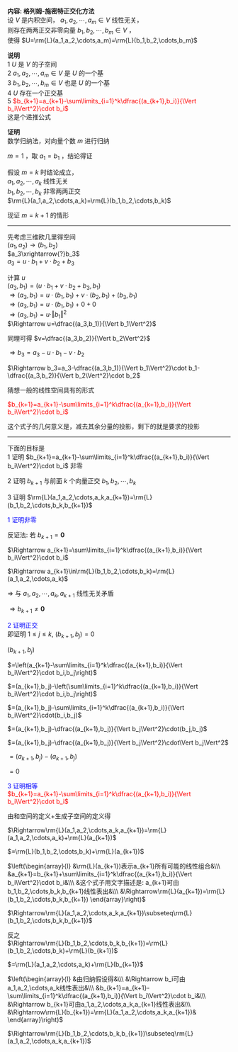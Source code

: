 **内容: 格列姆-施密特正交化方法**  
设 $V$ 是内积空间， $a_1,a_2,\cdots,a_m\in V$ 线性无关，  
则存在两两正交非零向量 $b_1,b_2,\cdots,b_m\in V$ ，  
使得 $U=\rm{L}(a_1,a_2,\cdots,a_m)=\rm{L}(b_1,b_2,\cdots,b_m)$  

**说明**  
1  $U$ 是 $V$ 的子空间  
2  $a_1,a_2,\cdots,a_m\in V$ 是 $U$ 的一个基  
3  $b_1,b_2,\cdots,b_m\in V$ 也是 $U$ 的一个基  
4  $U$ 存在一个正交基  
5 <font color=red> $b_{k+1}=a_{k+1}-\sum\limits_{i=1}^k\dfrac{(a_{k+1},b_i)}{\Vert b_i\Vert^2}\cdot b_i$ </font>  
这是个递推公式  

**证明**  
数学归纳法，对向量个数 $m$ 进行归纳  

 $m=1$ ，取 $a_1=b_1$ ，结论得证  

假设 $m=k$ 时结论成立，  
 $a_1,a_2,\cdots,a_k$ 线性无关  
 $b_1,b_2,\cdots,b_k$ 非零两两正交  
 $\rm{L}(a_1,a_2,\cdots,a_k)=\rm{L}(b_1,b_2,\cdots,b_k)$  

现证 $m=k+1$ 的情形  

---

先考虑三维欧几里得空间  
 $(a_1,a_2)\longrightarrow(b_1,b_2)$  
 $a_3\xrightarrow{?}b_3$  
 $a_3=u\cdot b_1+v\cdot b_2+b_3$  

计算 $u$  
 $(a_3,b_1)=(u\cdot b_1+v\cdot b_2+b_3,b_1)$  
 $\Rightarrow(a_3,b_1)=u\cdot(b_1,b_1)+v\cdot(b_2,b_1)+(b_3,b_1)$  
 $\Rightarrow(a_3,b_1)=u\cdot(b_1,b_1)+0+0$  
 $\Rightarrow(a_3,b_1)=u\cdot\Vert b_1\Vert^2$  
 $\Rightarrow u=\dfrac{(a_3,b_1)}{\Vert b_1\Vert^2}$  

同理可得  $v=\dfrac{(a_3,b_2)}{\Vert b_2\Vert^2}$  

 $\Rightarrow b_3=a_3-u\cdot b_1-v\cdot b_2$  

 $\Rightarrow b_3=a_3-\dfrac{(a_3,b_1)}{\Vert b_1\Vert^2}\cdot b_1-\dfrac{(a_3,b_2)}{\Vert b_2\Vert^2}\cdot b_2$  

猜想一般的线性空间具有的形式  

<font color=red> $b_{k+1}=a_{k+1}-\sum\limits_{i=1}^k\dfrac{(a_{k+1},b_i)}{\Vert b_i\Vert^2}\cdot b_i$ </font>  

这个式子的几何意义是，减去其余分量的投影，剩下的就是要求的投影  

---

下面的目标是  
1 证明  $b_{k+1}=a_{k+1}-\sum\limits_{i=1}^k\dfrac{(a_{k+1},b_i)}{\Vert b_i\Vert^2}\cdot b_i$ 非零  

2 证明  $b_{k+1}$ 与前面 $k$ 个向量正交 $b_1,b_2,\cdots,b_k$  

3 证明  $\rm{L}(a_1,a_2,\cdots,a_k,a_{k+1})=\rm{L}(b_1,b_2,\cdots,b_k,b_{k+1})$  

<font color=blue>1 证明非零</font>  

反证法: 若 $b_{k+1}=\mathbf0$  

 $\Rightarrow a_{k+1}=\sum\limits_{i=1}^k\dfrac{(a_{k+1},b_i)}{\Vert b_i\Vert^2}\cdot b_i$  

 $\Rightarrow a_{k+1}\in\rm{L}(b_1,b_2,\cdots,b_k)=\rm{L}(a_1,a_2,\cdots,a_k)$  

 $\Rightarrow$ 与 $a_1,a_2,\cdots,a_k,a_{k+1}$ 线性无关矛盾  

 $\Rightarrow b_{k+1}\neq\mathbf0$  

<font color=blue>2 证明正交</font>  
即证明  $1\le j\le k,\ (b_{k+1},b_j)=0$  

 $(b_{k+1},b_j)$  

 $=\left(a_{k+1}-\sum\limits_{i=1}^k\dfrac{(a_{k+1},b_i)}{\Vert b_i\Vert^2}\cdot b_i,b_j\right)$  

 $=(a_{k+1},b_j)-\left(\sum\limits_{i=1}^k\dfrac{(a_{k+1},b_i)}{\Vert b_i\Vert^2}\cdot b_i,b_j\right)$  

 $=(a_{k+1},b_j)-\sum\limits_{i=1}^k\dfrac{(a_{k+1},b_i)}{\Vert b_i\Vert^2}\cdot(b_i,b_j)$  

 $=(a_{k+1},b_j)-\dfrac{(a_{k+1},b_j)}{\Vert b_j\Vert^2}\cdot(b_j,b_j)$  

 $=(a_{k+1},b_j)-\dfrac{(a_{k+1},b_j)}{\Vert b_j\Vert^2}\cdot\Vert b_j\Vert^2$  

 $=(a_{k+1},b_j)-(a_{k+1},b_j)$  

 $=0$  

<font color=blue>3 证明相等</font>  
<font color=red> $b_{k+1}=a_{k+1}-\sum\limits_{i=1}^k\dfrac{(a_{k+1},b_i)}{\Vert b_i\Vert^2}\cdot b_i$ </font>  

由和空间的定义+生成子空间的定义得  

 $\Rightarrow\rm{L}(a_1,a_2,\cdots,a_k,a_{k+1})=\rm{L}(a_1,a_2,\cdots,a_k)+\rm{L}(a_{k+1})$  

 $=\rm{L}(b_1,b_2,\cdots,b_k)+\rm{L}(a_{k+1})$  

 $\left(\begin{array}{l}  
&\rm{L}(a_{k+1})表示a_{k+1}所有可能的线性组合&\\\  
&a_{k+1}=b_{k+1}+\sum\limits_{i=1}^k\dfrac{(a_{k+1},b_i)}{\Vert b_i\Vert^2}\cdot b_i&\\\  
&这个式子用文字描述是: a_{k+1}可由b_1,b_2,\cdots,b_k,b_{k+1}线性表出&\\\  
&\Rightarrow\rm{L}(a_{k+1})=\rm{L}(b_1,b_2,\cdots,b_k,b_{k+1})  
\end{array}\right)$  

 $\Rightarrow\rm{L}(a_1,a_2,\cdots,a_k,a_{k+1})\subseteq\rm{L}(b_1,b_2,\cdots,b_k,b_{k+1})$  

反之  
 $\Rightarrow\rm{L}(b_1,b_2,\cdots,b_k,b_{k+1})=\rm{L}(b_1,b_2,\cdots,b_k)+\rm{L}(b_{k+1})$  

 $=\rm{L}(a_1,a_2,\cdots,a_k)+\rm{L}(b_{k+1})$  

 $\left(\begin{array}{l}  
&由归纳假设得&\\\  
&\Rightarrow b_i可由a_1,a_2,\cdots,a_k线性表出&\\\  
&b_{k+1}=a_{k+1}-\sum\limits_{i=1}^k\dfrac{(a_{k+1},b_i)}{\Vert b_i\Vert^2}\cdot b_i&\\\  
&\Rightarrow b_{k+1}可由a_1,a_2,\cdots,a_k,a_{k+1}线性表出&\\\  
&\Rightarrow\rm{L}(b_{k+1})=\rm{L}(a_1,a_2,\cdots,a_k,a_{k+1})&  
\end{array}\right)$  

 $\Rightarrow\rm{L}(b_1,b_2,\cdots,b_k,b_{k+1})\subseteq\rm{L}(a_1,a_2,\cdots,a_k,a_{k+1})$  
